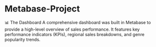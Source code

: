 # Metabase-Project

📊 The Dashboard
A comprehensive dashboard was built in Metabase to provide a high-level overview of sales performance. It features key performance indicators (KPIs), regional sales breakdowns, and genre popularity trends.
